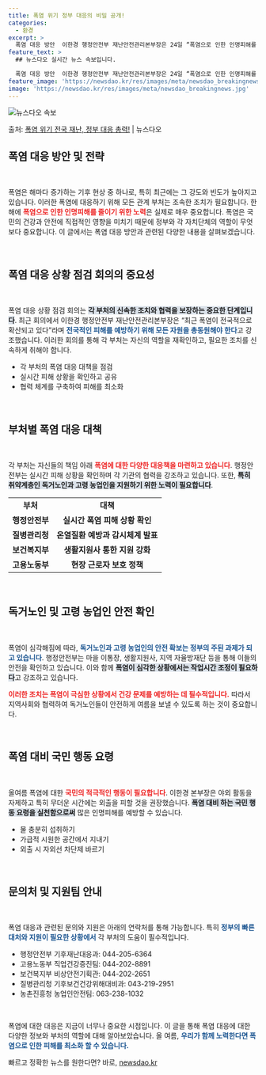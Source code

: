 ```yaml
---
title: 폭염 위기 정부 대응의 비밀 공개!
categories:
  - 환경
excerpt: >
  폭염 대응 방안  이한경 행정안전부 재난안전관리본부장은 24일 “폭염으로 인한 인명피해를 최소화할 수 있도록…
feature_text: >
  ## 뉴스다오 실시간 뉴스 속보입니다.

  폭염 대응 방안  이한경 행정안전부 재난안전관리본부장은 24일 “폭염으로 인한 인명피해를 최소화할 수 있도록…
feature_image: 'https://newsdao.kr/res/images/meta/newsdao_breakingnews.jpg'
image: 'https://newsdao.kr/res/images/meta/newsdao_breakingnews.jpg'
---
```


![뉴스다오 속보](https://newsdao.kr/res/images/meta/newsdao_breakingnews.jpg)

<p>출처: <a href="https://newsdao.kr/5038" rel="dofollow">폭염 위기 전국 재난, 정부 대응 총력!</a> | 뉴스다오</p>

<h2 data-ke-size="size26">폭염 대응 방안 및 전략</h2>

<p data-ke-size="size16">&nbsp;</p>  
폭염은 해마다 증가하는 기후 현상 중 하나로, 특히 최근에는 그 강도와 빈도가 높아지고 있습니다. 이러한 폭염에 대응하기 위해 모든 관계 부처는 조속한 조치가 필요합니다. 한 해에 <b><span style="color: #ee2323;">폭염으로 인한 인명피해를 줄이기 위한 노력</span></b>은 실제로 매우 중요합니다. 폭염은 국민의 건강과 안전에 직접적인 영향을 미치기 때문에 정부와 각 자치단체의 역할이 무엇보다 중요합니다. 이 글에서는 폭염 대응 방안과 관련된 다양한 내용을 살펴보겠습니다.

<p data-ke-size="size16">&nbsp;</p>  
<h2 data-ke-size="size26">폭염 대응 상황 점검 회의의 중요성</h2>

<p data-ke-size="size16">&nbsp;</p>   
폭염 대응 상황 점검 회의는 <b><span style="background-color: #21538527;">각 부처의 신속한 조치와 협력을 보장하는 중요한 단계입니다</span></b>. 최근 회의에서 이한경 행정안전부 재난안전관리본부장은 “최근 폭염이 전국적으로 확산되고 있다”라며 <b><span style="color: #1a5490;">전국적인 피해를 예방하기 위해 모든 자원을 총동원해야 한다</span></b>고 강조했습니다. 이러한 회의를 통해 각 부처는 자신의 역할을 재확인하고, 필요한 조치를 신속하게 취해야 합니다.

<ul>
    <li>각 부처의 폭염 대응 대책을 점검</li>
    <li>실시간 피해 상황을 확인하고 공유</li>
    <li>협력 체계를 구축하여 피해를 최소화</li>
</ul>

<p data-ke-size="size16">&nbsp;</p>  
<h2 data-ke-size="size26">부처별 폭염 대응 대책</h2>

<p data-ke-size="size16">&nbsp;</p>  
각 부처는 자신들의 책임 아래 <b><span style="color: #ee2323;">폭염에 대한 다양한 대응책을 마련하고 있습니다</span></b>. 행정안전부는 실시간 피해 상황을 확인하며 각 기관의 협력을 강조하고 있습니다. 또한, <b><span style="background-color: #21538527;">특히 취약계층인 독거노인과 고령 농업인을 지원하기 위한 노력이 필요합니다</span></b>.

<table>
    <tr>
        <td style="text-align: center; height: 17px;"><b>부처</b></td>
        <td style="text-align: center; height: 17px;"><b>대책</b></td>
    </tr>
    <tr>
        <td style="text-align: center; height: 17px;"><b>행정안전부</b></td>
        <td style="text-align: center; height: 17px;"><b>실시간 폭염 피해 상황 확인</b></td>
    </tr>
    <tr>
        <td style="text-align: center; height: 17px;"><b>질병관리청</b></td>
        <td style="text-align: center; height: 17px;"><b>온열질환 예방과 감시체계 발표</b></td>
    </tr>
    <tr>
        <td style="text-align: center; height: 17px;"><b>보건복지부</b></td>
        <td style="text-align: center; height: 17px;"><b>생활지원사 통한 지원 강화</b></td>
    </tr>
    <tr>
        <td style="text-align: center; height: 17px;"><b>고용노동부</b></td>
        <td style="text-align: center; height: 17px;"><b>현장 근로자 보호 정책</b></td>
    </tr>
</table>

<p data-ke-size="size16">&nbsp;</p>  
<h2 data-ke-size="size26">독거노인 및 고령 농업인 안전 확인</h2>

<p data-ke-size="size16">&nbsp;</p>  
폭염이 심각해짐에 따라, <b><span style="color: #1a5490;">독거노인과 고령 농업인의 안전 확보는 정부의 주된 과제가 되고 있습니다</span></b>. 행정안전부는 마을 이통장, 생활지원사, 지역 자율방재단 등을 통해 이들의 안전을 확인하고 있습니다. 이와 함께 <b><span style="background-color: #21538527;">폭염이 심각한 상황에서는 작업시간 조정이 필요하다</span></b>고 강조하고 있습니다.

<b><span style="color: #ee2323;">이러한 조치는 폭염이 극심한 상황에서 건강 문제를 예방하는 데 필수적입니다.</span></b> 따라서 지역사회와 협력하여 독거노인들이 안전하게 여름을 보낼 수 있도록 하는 것이 중요합니다.

<p data-ke-size="size16">&nbsp;</p>  
<h2 data-ke-size="size26">폭염 대비 국민 행동 요령</h2>

<p data-ke-size="size16">&nbsp;</p>  
올여름 폭염에 대한 <b><span style="color: #ee2323;">국민의 적극적인 행동이 필요합니다</span></b>. 이한경 본부장은 야외 활동을 자제하고 특히 무더운 시간에는 외출을 피할 것을 권장했습니다. <b><span style="background-color: #21538527;">폭염 대비 하는 국민 행동 요령을 실천함으로써</span></b> 많은 인명피해를 예방할 수 있습니다.

<ul>
    <li>물 충분히 섭취하기</li>
    <li>가급적 시원한 공간에서 지내기</li>
    <li>외출 시 자외선 차단제 바르기</li>
</ul>

<p data-ke-size="size16">&nbsp;</p>  
<h2 data-ke-size="size26">문의처 및 지원팀 안내</h2>

<p data-ke-size="size16">&nbsp;</p>  
폭염 대응과 관련된 문의와 지원은 아래의 연락처를 통해 가능합니다. 특히 <b><span style="color: #1a5490;">정부의 빠른 대처와 지원이 필요한 상황에서</span></b> 각 부처의 도움이 필수적입니다.

<ul>
    <li>행정안전부 기후재난대응과: 044-205-6364</li>
    <li>고용노동부 직업건강증진팀: 044-202-8891</li>
    <li>보건복지부 비상안전기획관: 044-202-2651</li>
    <li>질병관리청 기후보건건강위해대비과: 043-219-2951</li>
    <li>농촌진흥청 농업인안전팀: 063-238-1032</li>
</ul>

<p data-ke-size="size16">&nbsp;</p>  
폭염에 대한 대응은 지금이 너무나 중요한 시점입니다. 이 글을 통해 폭염 대응에 대한 다양한 정보와 부처의 역할에 대해 알아보았습니다. 올 여름, <b><span style="color: #1a5490;">우리가 함께 노력한다면 폭염으로 인한 피해를 최소화 할 수 있습니다.</span></b> 

빠르고 정확한 뉴스를 원한다면? 바로, <a href="https://newsdao.kr" rel="dofollow">newsdao.kr</a>


